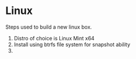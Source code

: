 # Linux
Steps used to build a new linux box. 

1. Distro of choice is Linux Mint x64
2. Install using btrfs file system for snapshot ability
3. 
